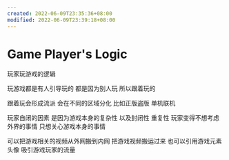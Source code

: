 ```yaml
---
created: 2022-06-09T23:35:36+08:00
modified: 2022-06-09T23:39:18+08:00
---
```


# Game Player's Logic

玩家玩游戏的逻辑

玩游戏都是有人引导玩的 都是因为别人玩 所以跟着玩的

跟着玩会形成流派 会在不同的区域分化 比如正版盗版 单机联机

玩家自闭的因素 是因为游戏本身的复杂性 以及封闭性 重复性 玩家变得不想考虑外界的事情 只想关心游戏本身的事情

可以把游戏相关的视频从外网搬到内网 把游戏视频搬运过来 也可以引用游戏元素 头像 吸引游戏玩家的流量
